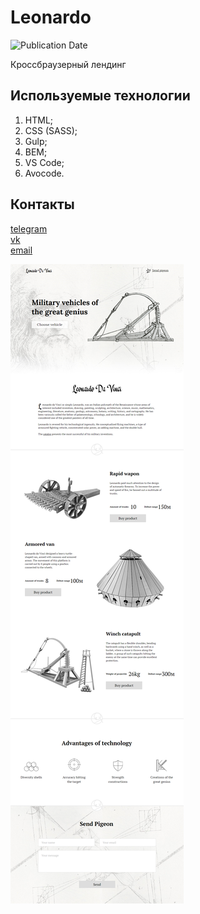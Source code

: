 # Leonardo
![Publication Date](https://img.shields.io/static/v1?label=Release%20Date&message=05.08.2019&color=brightgreen&style=flat-square)

Кроссбраузерный лендинг

## Используемые технологии
1. HTML;
2. CSS (SASS);
3. Gulp;
4. BEM;
5. VS Code;
6. Avocode.

## Контакты
[telegram](https://t.me/holiden)  
[vk](https://vk.com/holiden)  
[email](holideny@gmail.com)

![Screenshot макета](https://github.com/Holiden/Leonardo/blob/master/source/images/screenshot.png)
